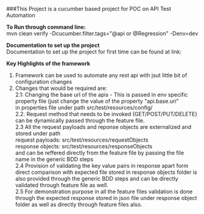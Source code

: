 ###This Project is a cucumber based project for POC on API Test Automation

**To Run through command line:**<br>
mvn clean verify -Dcucumber.filter.tags="@api or  @Regression" -Denv=dev<br>

**Documentation to set up the project**<br>
Documentation to set up the project for first time can be found at link:<br>

**Key Highlights of the framework**<br>

1. Framework can be used to automate any rest api with jsut little bit of configuration changes<br>
2. Changes that would  be required are:<br>
2.1: Changing the base url of the apis - This is passed in env specific property file (just change the value of the property "api.base.uri"<br>
     in properties file under path src/test/resources/config/<br>
2.2. Request method that needs to be invoked (GET/POST/PUT/DELETE) can be dynamically passed through the feature file.<br>
2.3  All the request payloads and reponse objects are externalized and stored under path<br>
     request payloads: src/test/resources/requestObjects<br>
     response objects: src/test/resources/responseObjects<br>
     and can be reffered directly from the feature file by passing the file name in the generic BDD steps<br>
2.4 Provision of validating the key value pairs in response apart form direct comparison with expected file stored in response objects folder is also provided  through the generic BDD steps and can be directly validated through feature file as well.<br>
2.5 For demonstration purpose in all the feature files validation is done through the expected response stored in json file under response object folder as well as directly through feature files also.<br>


